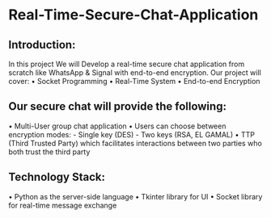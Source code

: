 # Real-Time-Secure-Chat-Application

## Introduction:
In this project We will Develop a real-time secure chat application from scratch like WhatsApp & Signal with end-to-end encryption. Our project will cover:
•	Socket Programming
•	Real-Time System 
•	End-to-end Encryption 

## Our secure chat will provide the following:
•	Multi-User group chat application
•	Users can choose between encryption modes:
    -	Single key (DES) 
    -	Two keys (RSA, EL GAMAL) 
•	TTP (Third Trusted Party) which facilitates interactions between two parties who both trust the third party

## Technology Stack:
•	Python as the server-side language
•	Tkinter library for UI
•	Socket library for real-time message exchange

